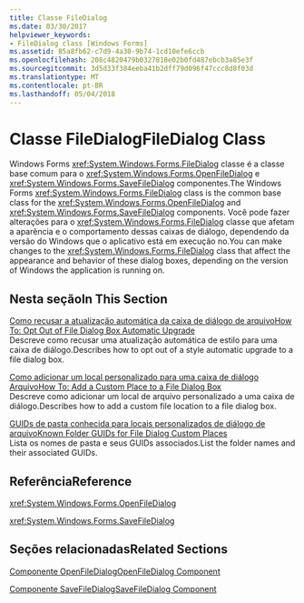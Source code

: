 ```yaml
---
title: Classe FileDialog
ms.date: 03/30/2017
helpviewer_keywords:
- FileDialog class [Windows Forms]
ms.assetid: 85a8fb62-c7d9-4a30-9b74-1cd10efe6ccb
ms.openlocfilehash: 208c4820479b0327818e02b0fd487ebcb3a85e3f
ms.sourcegitcommit: 3d5d33f384eeba41b2dff79d096f47ccc8d8f03d
ms.translationtype: MT
ms.contentlocale: pt-BR
ms.lasthandoff: 05/04/2018
---
```

# <a name="filedialog-class"></a><span data-ttu-id="da9d8-102">Classe FileDialog</span><span class="sxs-lookup"><span data-stu-id="da9d8-102">FileDialog Class</span></span>
<span data-ttu-id="da9d8-103">Windows Forms <xref:System.Windows.Forms.FileDialog> classe é a classe base comum para o <xref:System.Windows.Forms.OpenFileDialog> e <xref:System.Windows.Forms.SaveFileDialog> componentes.</span><span class="sxs-lookup"><span data-stu-id="da9d8-103">The Windows Forms <xref:System.Windows.Forms.FileDialog> class is the common base class for the <xref:System.Windows.Forms.OpenFileDialog> and <xref:System.Windows.Forms.SaveFileDialog> components.</span></span> <span data-ttu-id="da9d8-104">Você pode fazer alterações para o <xref:System.Windows.Forms.FileDialog> classe que afetam a aparência e o comportamento dessas caixas de diálogo, dependendo da versão do Windows que o aplicativo está em execução no.</span><span class="sxs-lookup"><span data-stu-id="da9d8-104">You can make changes to the <xref:System.Windows.Forms.FileDialog> class that affect the appearance and behavior of these dialog boxes, depending on the version of Windows the application is running on.</span></span>  
  
## <a name="in-this-section"></a><span data-ttu-id="da9d8-105">Nesta seção</span><span class="sxs-lookup"><span data-stu-id="da9d8-105">In This Section</span></span>  
 [<span data-ttu-id="da9d8-106">Como recusar a atualização automática da caixa de diálogo de arquivo</span><span class="sxs-lookup"><span data-stu-id="da9d8-106">How To: Opt Out of File Dialog Box Automatic Upgrade</span></span>](../../../../docs/framework/winforms/controls/how-to-opt-out-of-file-dialog-box-automatic-upgrade.md)  
 <span data-ttu-id="da9d8-107">Descreve como recusar uma atualização automática de estilo para uma caixa de diálogo.</span><span class="sxs-lookup"><span data-stu-id="da9d8-107">Describes how to opt out of a style automatic upgrade to a file dialog box.</span></span>  
  
 [<span data-ttu-id="da9d8-108">Como adicionar um local personalizado para uma caixa de diálogo Arquivo</span><span class="sxs-lookup"><span data-stu-id="da9d8-108">How To: Add a Custom Place to a File Dialog Box</span></span>](../../../../docs/framework/winforms/controls/how-to-add-a-custom-place-to-a-file-dialog-box.md)  
 <span data-ttu-id="da9d8-109">Descreve como adicionar um local de arquivo personalizado a uma caixa de diálogo.</span><span class="sxs-lookup"><span data-stu-id="da9d8-109">Describes how to add a custom file location to a file dialog box.</span></span>  
  
 [<span data-ttu-id="da9d8-110">GUIDs de pasta conhecida para locais personalizados de diálogo de arquivo</span><span class="sxs-lookup"><span data-stu-id="da9d8-110">Known Folder GUIDs for File Dialog Custom Places</span></span>](../../../../docs/framework/winforms/controls/known-folder-guids-for-file-dialog-custom-places.md)  
 <span data-ttu-id="da9d8-111">Lista os nomes de pasta e seus GUIDs associados.</span><span class="sxs-lookup"><span data-stu-id="da9d8-111">List the folder names and their associated GUIDs.</span></span>  
  
## <a name="reference"></a><span data-ttu-id="da9d8-112">Referência</span><span class="sxs-lookup"><span data-stu-id="da9d8-112">Reference</span></span>  
 <xref:System.Windows.Forms.OpenFileDialog>  
  
 <xref:System.Windows.Forms.SaveFileDialog>  
  
## <a name="related-sections"></a><span data-ttu-id="da9d8-113">Seções relacionadas</span><span class="sxs-lookup"><span data-stu-id="da9d8-113">Related Sections</span></span>  
 [<span data-ttu-id="da9d8-114">Componente OpenFileDialog</span><span class="sxs-lookup"><span data-stu-id="da9d8-114">OpenFileDialog Component</span></span>](../../../../docs/framework/winforms/controls/openfiledialog-component-windows-forms.md)  
  
 [<span data-ttu-id="da9d8-115">Componente SaveFileDialog</span><span class="sxs-lookup"><span data-stu-id="da9d8-115">SaveFileDialog Component</span></span>](../../../../docs/framework/winforms/controls/savefiledialog-component-windows-forms.md)
